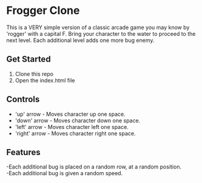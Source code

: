 Frogger Clone
===============================

This is a VERY simple version of a classic arcade game you may know by 'rogger' with a capital F.
Bring your character to the water to proceed to the next level. Each additional level adds one more bug enemy.

## Get Started
1. Clone this repo
2. Open the index.html file

## Controls

* 'up' arrow - Moves character up one space.
* 'down' arrow - Moves character down one space.
* 'left' arrow - Moves character left one space.
* 'right' arrow - Moves character right one space.

## Features

-Each additional bug is placed on a random row, at a random position.  
-Each additional bug is given a random speed.
